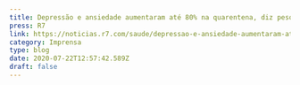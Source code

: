 ```yaml
---
title: Depressão e ansiedade aumentaram até 80% na quarentena, diz pesquisa
press: R7
link: https://noticias.r7.com/saude/depressao-e-ansiedade-aumentaram-ate-80-na-quarentena-diz-pesquisa-22072020?amp
category: Imprensa
type: blog
date: 2020-07-22T12:57:42.589Z
draft: false
---
```

